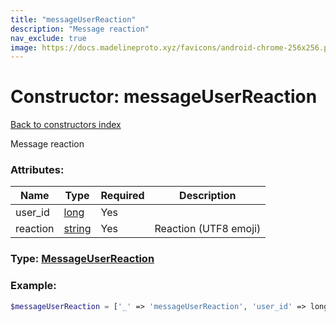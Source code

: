 ```yaml
---
title: "messageUserReaction"
description: "Message reaction"
nav_exclude: true
image: https://docs.madelineproto.xyz/favicons/android-chrome-256x256.png
---
```

# Constructor: messageUserReaction  
[Back to constructors index](/API_docs/constructors/index.html)



Message reaction

### Attributes:

| Name     |    Type       | Required | Description |
|----------|---------------|----------|-------------|
|user\_id|[long](/API_docs/types/long.html) | Yes|
|reaction|[string](/API_docs/types/string.html) | Yes|Reaction (UTF8 emoji)|



### Type: [MessageUserReaction](/API_docs/types/MessageUserReaction.html)


### Example:

```php
$messageUserReaction = ['_' => 'messageUserReaction', 'user_id' => long, 'reaction' => 'string'];
```  
